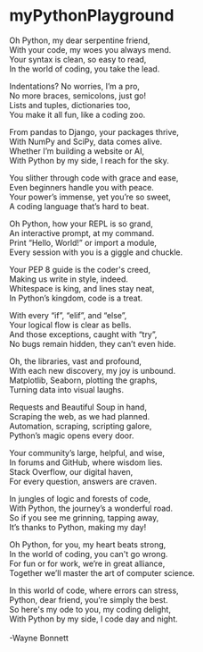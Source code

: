 # myPythonPlayground

Oh Python, my dear serpentine friend, <br>
With your code, my woes you always mend. <br>
Your syntax is clean, so easy to read, <br>
In the world of coding, you take the lead. <br>

Indentations? No worries, I’m a pro, <br>
No more braces, semicolons, just go! <br>
Lists and tuples, dictionaries too, <br>
You make it all fun, like a coding zoo. <br>

From pandas to Django, your packages thrive, <br>
With NumPy and SciPy, data comes alive. <br>
Whether I’m building a website or AI, <br>
With Python by my side, I reach for the sky. <br>

You slither through code with grace and ease, <br>
Even beginners handle you with peace. <br>
Your power’s immense, yet you’re so sweet, <br>
A coding language that’s hard to beat. <br>

Oh Python, how your REPL is so grand, <br>
An interactive prompt, at my command. <br>
Print “Hello, World!” or import a module, <br>
Every session with you is a giggle and chuckle. <br>

Your PEP 8 guide is the coder's creed, <br>
Making us write in style, indeed. <br>
Whitespace is king, and lines stay neat, <br>
In Python’s kingdom, code is a treat. <br>

With every “if”, “elif”, and “else”, <br>
Your logical flow is clear as bells. <br>
And those exceptions, caught with “try”, <br>
No bugs remain hidden, they can’t even hide. <br>

Oh, the libraries, vast and profound,<br>
With each new discovery, my joy is unbound.<br>
Matplotlib, Seaborn, plotting the graphs,<br>
Turning data into visual laughs.<br>

Requests and Beautiful Soup in hand,<br>
Scraping the web, as we had planned.<br>
Automation, scraping, scripting galore,<br>
Python’s magic opens every door.<br>

Your community’s large, helpful, and wise,<br>
In forums and GitHub, where wisdom lies.<br>
Stack Overflow, our digital haven,<br>
For every question, answers are craven.<br>

In jungles of logic and forests of code,<br>
With Python, the journey’s a wonderful road.<br>
So if you see me grinning, tapping away,<br>
It’s thanks to Python, making my day!<br>

Oh Python, for you, my heart beats strong,<br>
In the world of coding, you can't go wrong.<br>
For fun or for work, we’re in great alliance,<br>
Together we’ll master the art of computer science.<br>

In this world of code, where errors can stress,<br>
Python, dear friend, you’re simply the best.<br>
So here's my ode to you, my coding delight,<br>
With Python by my side, I code day and night.<br>
<br>
-Wayne Bonnett<br>
